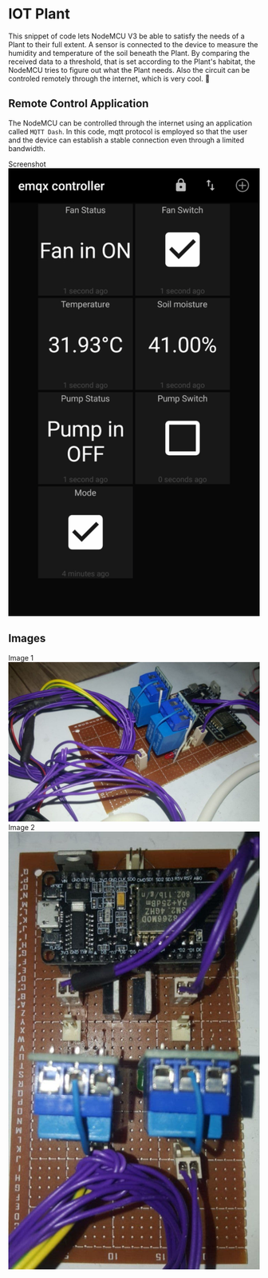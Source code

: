 # IOT Plant  
This snippet of code lets NodeMCU V3 be able to satisfy the needs of a Plant to their full extent. A sensor is connected to the device to measure the humidity and temperature of the soil beneath the Plant. By comparing the received data to a threshold, that is set according to the Plant's habitat, the NodeMCU tries to figure out what the Plant needs. Also the circuit can be controled remotely through the internet, which is very cool. 🤩

## Remote Control Application
The NodeMCU can be controlled through the internet using an application called `MQTT Dash`. In this code, mqtt protocol is employed so that the user and the device can establish a stable connection even through a limited bandwidth.  
  
Screenshot  
![MQTT-Dash-Screenshot.jpg](assets/MQTT-Dash-Screenshot.png)  

## Images
Image 1  
![NodeMCU-v3-Circuit-1.jpg](assets/NodeMCU-v3-Circuit-1.jpg)  
Image 2  
![NodeMCU-v3-Circuit-2.jpg](assets/NodeMCU-v3-Circuit-2.jpg)  
